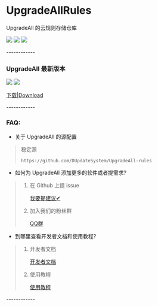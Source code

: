 
# UpgradeAllRules

UpgradeAll 的云规则存储仓库

![](https://img.shields.io/github/stars/DUpdateSystem/UpgradeAll-rules.svg) ![](https://img.shields.io/github/forks/xz-dev/UpgradeAll-rules.svg)  ![](https://img.shields.io/github/issues/xz-dev/UpgradeAll-rules.svg)​

​------------

### UpgradeAll 最新版本
![](https://img.shields.io/github/tag/DUpdateSystem/UpgradeAll.svg) ![](https://img.shields.io/github/release/xz-dev/UpgradeAll.svg)

[下载|Download](https://github.com/DUpdateSystem/UpgradeAll/releases)

​------------

### FAQ:​
* 关于 UpgradeAll 的源配置​
> 稳定源
>
> `https://github.com/DUpdateSystem/UpgradeAll-rules`

* 如何为 UpgradeAll 添加更多的软件或者提需求?
> 1. 在 Github 上提 issue
>
>     [我要提建议✔](https://github.com/DUpdateSystem/UpgradeAll-rules/issues)
>
> 2. 加入我们的粉丝群
>
>     [QQ群](https://jq.qq.com/?_wv=1027&k=5NC9Q9h)

* 到哪里查看开发者文档和使用教程?
> 1. 开发者文档
>
>     [开发者文档](https://github.com/xz-dev/UpgradeAll-rules/wiki)
>
> 2. 使用教程
>
>     [使用教程](https://xzos.net/upgradeall-readme/)

​------------

